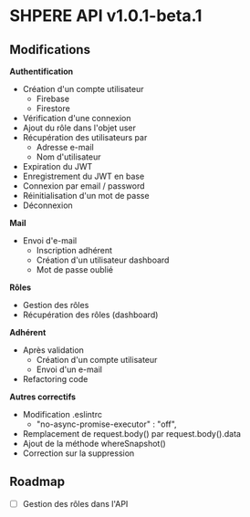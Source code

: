 # SHPERE API v1.0.1-beta.1

## Modifications

**Authentification**

- Création d'un compte utilisateur
  - Firebase
  - Firestore
- Vérification d'une connexion
- Ajout du rôle dans l'objet user
- Récupération des utilisateurs par
  - Adresse e-mail
  - Nom d'utilisateur
- Expiration du JWT
- Enregistrement du JWT en base
- Connexion par email / password
- Réinitialisation d'un mot de passe
- Déconnexion

**Mail**
- Envoi d'e-mail
  - Inscription adhérent
  - Création d'un utilisateur dashboard
  - Mot de passe oublié

**Rôles**

- Gestion des rôles
- Récupération des rôles (dashboard)

**Adhérent**

- Après validation
  - Création d'un compte utilisateur
  - Envoi d'un e-mail
- Refactoring code

**Autres correctifs**

- Modification .eslintrc
  - "no-async-promise-executor"            : "off",
- Remplacement de request.body() par request.body().data
- Ajout de la méthode whereSnapshot()
- Correction sur la suppression

## Roadmap

- [ ] Gestion des rôles dans l'API

